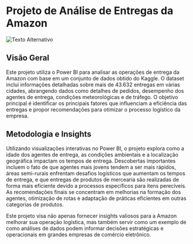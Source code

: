 # Projeto de Análise de Entregas da Amazon
![Texto Alternativo](https://m.media-amazon.com/images/G/35/amazonservices/SellDot/Amazon_Shipping.png)

## Visão Geral

Este projeto utiliza o Power BI para analisar as operações de entrega da Amazon com base em um conjunto de dados obtido do Kaggle. O dataset inclui informações detalhadas sobre mais de 43.632 entregas em várias cidades, abrangendo dados como detalhes de pedidos, desempenho dos agentes de entrega, condições meteorológicas e de tráfego. O objetivo principal é identificar os principais fatores que influenciam a eficiência das entregas e propor recomendações para otimizar o processo logístico da empresa.

## Metodologia e Insights

Utilizando visualizações interativas no Power BI, o projeto explora como a idade dos agentes de entrega, as condições ambientais e a localização geográfica impactam os tempos de entrega. Descobertas importantes incluem o fato de que agentes mais jovens tendem a ser mais rápidos, áreas semi-rurais enfrentam desafios logísticos que aumentam os tempos de entrega, e que entregas de produtos de mercearia são realizadas de forma mais eficiente devido a processos específicos para itens perecíveis. As recomendações finais se concentram em melhorias na formação dos agentes, otimização de rotas e adaptação de práticas eficientes em outras categorias de produtos.

Este projeto visa não apenas fornecer insights valiosos para a Amazon melhorar sua operação logística, mas também servir como um exemplo de como análises de dados podem informar decisões estratégicas e operacionais em grandes empresas de comércio eletrônico.
